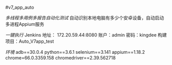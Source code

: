#v7_app_auto

*多线程多用例多报告自动化测试*
自动识别本地电脑有多少个安卓设备，自动启动多进程Appium服务

*一键执行*
Jenkins 地址：
172.20.59.44:8080
账户：admin
密码：kingdee
构建项目：Auto_V7app_test

*环境*
adb==30.0.4
python==3.6.1
selenium==3.141
appium==1.18.2
chrome=66.0.3359.158
chromedriver==2.39.562718
